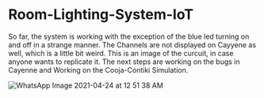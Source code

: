 # Room-Lighting-System-IoT
So far, the system is working with the exception of the blue led turning on and off in a strange manner. The Channels are not displayed on Cayyene as well, which is a little bit weird. This is an image of the curcuit, in case anyone wants to replicate it. The next steps are working on the bugs in Cayenne and Working on the Cooja-Contiki Simulation. 

![WhatsApp Image 2021-04-24 at 12 51 38 AM](https://user-images.githubusercontent.com/61902007/115937126-594a7180-a497-11eb-8723-6ad80cb1824f.jpeg)
